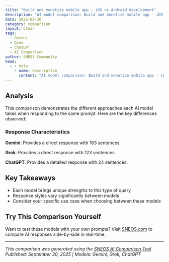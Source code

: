 ```yaml
---
title: "Build and monetize mobile app - iOS vs Android development"
description: "AI model comparison: Build and monetize mobile app - iOS vs Android development..."
date: 2025-09-30
category: comparison
layout: Clean
tags:
  - Gemini
  - Grok
  - ChatGPT
  - AI Comparison
author: SNEOS Community
head:
  - - meta
    - name: description
      content: "AI model comparison: Build and monetize mobile app - iOS vs Android development..."
---
```


<ChatComparison
  title="Build and monetize mobile app - iOS vs Android development"
  prompt="Build and monetize mobile app - iOS vs Android development"
  :responses='{"Gemini": "Okay, let\u0027s break down the decision of building and monetizing a mobile app, focusing on iOS (Apple) vs. Android (Google) development. I\u0027ll cover the key considerations, pros/cons, and strategies for each platform, along with monetization options.\n\n**Key Considerations Before Choosing:**\n\n* **Target Audience:** *Who* are you trying to reach? Knowing your demographic\u0027s platform preference is crucial.\n * **iOS:** Often associated with higher income demographics, early adopters of technology, and users who value design and a seamless experience. Strong in the US, Canada, Australia, Japan, and parts of Western Europe.\n * **Android:** Dominates the global market share, especially in developing countries. Reaches a broader range of income levels and is available on a wider variety of devices.\n* **Development Costs:** Costs can vary significantly depending on complexity. Native development (using platform-specific languages) can be more expensive upfront. Cross-platform frameworks can sometimes reduce initial costs, but may introduce limitations.\n* **Development Time:** Native iOS development often (but not always) has a slightly faster development cycle due to a less fragmented ecosystem (fewer device types and OS versions to support). However, this depends heavily on the specific app and development team.\n* **Monetization Strategy:** How will you make money? Different approaches work better on each platform.\n* **Features and Functionality:** Are there specific hardware features (e.g., NFC, advanced sensors) that your app needs to access? Check platform support.\n* **App Store Guidelines and Review Process:** Apple\u0027s App Store review process is generally considered stricter than Google\u0027s Play Store. Be prepared for potential rejections and longer review times.\n* **Maintenance and Updates:** Consider the ongoing costs of maintaining your app, fixing bugs, and releasing updates for new OS versions and devices.\n* **Competition:** Analyze the existing apps in your category on both platforms. Where is the competition fiercest? Where might there be a gap in the market?\n* **Technical Expertise:** What programming languages and development tools are you comfortable with, or can easily learn/hire developers for?\n\n**iOS Development (Swift/Objective-C, Xcode):**\n\n**Pros:**\n\n* **High-Value Users:** iOS users tend to spend more money on apps and in-app purchases.\n* **Strong Brand Loyalty:** Apple users are generally loyal to the ecosystem.\n* **Unified Ecosystem:** Fewer device types and OS versions to support, simplifying development and testing.\n* **Potentially Faster Development (Sometimes):** As mentioned, the more controlled environment can sometimes lead to slightly faster development cycles, although this is highly project-dependent.\n* **Well-Defined Design Guidelines:** Apple provides clear Human Interface Guidelines (HIG) to help developers create consistent and user-friendly apps.\n* **Excellent Performance:** iOS devices are known for their performance and optimization.\n* **Less Fragmentation:** Fewer OS versions to support compared to Android.\n\n**Cons:**\n\n* **Higher Barrier to Entry:** Requires Apple hardware (Mac) for development and an Apple Developer Program membership ($99/year).\n* **Stricter App Store Review Process:** Can lead to longer review times and potential rejections.\n* **Smaller Market Share (Globally):** While iOS is strong in key markets, Android dominates worldwide.\n* **Codebase:** Swift/Objective-C is needed for native.\n\n**Android Development (Java/Kotlin, Android Studio):**\n\n**Pros:**\n\n* **Larger Market Share:** Android\u0027s global reach is significantly larger than iOS.\n* **Wider Device Range:** Android runs on devices from budget phones to high-end flagships, reaching a broader audience.\n* **Lower Barrier to Entry:** Android development can be done on Windows, macOS, or Linux. Android Studio is free, and the Developer Program registration is a one-time fee.\n* **More Flexible App Store:** Google\u0027s Play Store has a more lenient review process.\n* **Open Source:** The Android operating system is open-source, which allows for greater customization.\n* **Hardware Access:** Android offers deep integration with hardware features.\n* **Customization:** Android allows for a higher degree of customization than iOS.\n* **Codebase:** Java/Kotlin is needed for native.\n\n**Cons:**\n\n* **Fragmented Ecosystem:** Developing for Android means supporting a wide range of devices, screen sizes, and OS versions, increasing testing complexity.\n* **Lower Average Revenue Per User:** Android users tend to spend less money on apps than iOS users.\n* **Piracy Concerns:** Android apps are generally easier to pirate than iOS apps.\n* **Security Concerns:** Due to the open nature of Android, security vulnerabilities can be more prevalent.\n* **Performance Issues:** Can be an issue on low-end devices.\n* **UI/UX Consistency:** Achieving a consistent user experience across all Android devices can be challenging.\n\n**Monetization Strategies for Mobile Apps:**\n\nHere\u0027s a breakdown of common monetization methods, with notes on how they might perform differently on iOS vs. Android:\n\n1. **In-App Purchases (IAP):**\n\n * **Concept:** Users buy virtual goods, services, or features within the app. (e.g., extra lives, premium content, removing ads).\n * **iOS vs. Android:** Generally more profitable on iOS due to higher spending users.\n * **Best for:** Games, productivity apps, content-based apps.\n * **Considerations:** Offer compelling value for the purchase. Balance pricing to avoid alienating users.\n2. **Subscriptions:**\n\n * **Concept:** Users pay a recurring fee (monthly, annually) for access to content, features, or services.\n * **iOS vs. Android:** Can be successful on both, but iOS users are more likely to subscribe.\n * **Best for:** Streaming services, news apps, productivity tools, fitness apps.\n * **Considerations:** Provide consistent value to justify the subscription fee. Offer a free trial to attract users.\n3. **Advertising:**\n\n * **Concept:** Display ads within the app. (Banner ads, interstitial ads, rewarded video ads, native ads).\n * **iOS vs. Android:** Android can generate more ad revenue due to its larger user base, *but* the revenue per impression (RPM) is often lower. iOS has higher RPM.\n * **Best for:** Free apps that need a way to generate revenue.\n * **Considerations:** Don\u0027t be too intrusive with ads. Offer a way for users to remove ads through an in-app purchase. Choose ad networks carefully.\n4. **Freemium:**\n\n * **Concept:** Offer a basic version of the app for free, with premium features or content available through in-app purchases or subscriptions.\n * **iOS vs. Android:** A popular model for both platforms. Success depends on balancing the value of the free version with the premium offerings.\n * **Best for:** Wide range of apps, including games, productivity, and lifestyle apps.\n * **Considerations:** The free version must be useful enough to attract users, but the premium features should be compelling enough to drive conversions.\n5. **Paid Apps:**\n\n * **Concept:** Users pay a one-time fee to download the app.\n * **iOS vs. Android:** More common and generally more successful on iOS. Android users are less likely to pay upfront for an app.\n * **Best for:** Apps with a strong value proposition and unique features.\n * **Considerations:** Must offer a compelling reason for users to pay upfront. A free trial or demo version can help.\n6. **Affiliate Marketing:**\n\n * **Concept:** Promote other products or services within your app and earn a commission on sales.\n * **iOS vs. Android:** Can be implemented on both platforms.\n * **Best for:** Apps related to specific niches (e.g., travel, finance, health).\n * **Considerations:** Choose affiliate programs that are relevant to your users. Be transparent about your affiliate relationships.\n7. **Sponsorships:**\n\n * **Concept:** Partner with companies to promote their products or services within your app.\n * **iOS vs. Android:** Can be used on both platforms.\n * **Best for:** Apps with a large and engaged user base in a specific niche.\n * **Considerations:** Choose sponsors that align with your brand and values. Be transparent with your users about sponsored content.\n8. **Data Monetization (Be Careful!):**\n\n * **Concept:** Collect and sell anonymized user data to third parties.\n * **iOS vs. Android:** Possible on both, but *highly* controversial and requires careful consideration of privacy regulations (GDPR, CCPA). **Very risky, generally avoid.**\n * **Best for:** Apps that collect large amounts of user data.\n * **Considerations:** **Transparency is key.** Users must be fully informed about how their data is being collected and used. Compliance with privacy regulations is essential. This can easily backfire and destroy user trust.\n\n**Example Scenario: Photo Editing App**\n\n* **Strategy:** Freemium\n* **Free Version:** Basic editing tools, filters, and sharing options.\n* **Premium Version (Subscription or IAP):** Advanced editing tools, exclusive filters, cloud storage, removal of ads.\n* **iOS:** Capitalize on the platform\u0027s design focus and appeal to creative users. Charge a slightly higher price for the premium subscription.\n* **Android:** Offer a wider range of price points for in-app purchases to cater to a more diverse user base. Optimize the app for performance on a variety of Android devices.\n\n**Cross-Platform Development (React Native, Flutter, Xamarin):**\n\nAn alternative to native development is using cross-platform frameworks. These allow you to write code once and deploy it to both iOS and Android.\n\n**Pros:**\n\n* **Reduced Development Time and Cost:** Single codebase for both platforms.\n* **Code Reusability:** Share code between platforms.\n* **Wider Audience Reach:** Deploy to both iOS and Android.\n\n**Cons:**\n\n* **Performance Limitations:** Can be slower than native apps, especially for complex tasks.\n* **Platform-Specific Features:** Accessing certain native features may be more difficult.\n* **Dependency on Framework:** Rely on the framework being maintained and updated.\n* **UI/UX Challenges:** Achieving a truly native look and feel on both platforms can be challenging.\n\n**Which Platform Should You Choose?**\n\nThere\u0027s no one-size-fits-all answer. Here\u0027s a decision-making framework:\n\n1. **Prioritize Your Target Audience:** Where do your ideal users spend their time?\n2. **Consider Your Budget:** Can you afford native development for both platforms, or is cross-platform a better fit?\n3. **Evaluate Your Technical Expertise:** What skills does your team possess, and what can you realistically learn or hire for?\n4. **Analyze the Competition:** Where are the opportunities in the market?\n5. **Choose Your Monetization Strategy:** Which methods align with your target audience and app type?\n\n**Decision Matrix (Simplified):**\n\n| Factor | iOS | Android |\n| --------------------------- | ---------------------------------------- | ----------------------------------------- |\n| **Target Audience** | High-income, design-focused, US/EU | Global, broader income range |\n| **Budget** | Higher upfront cost | Lower upfront cost |\n| **Development Time** | Potentially faster | Can be longer due to fragmentation |\n| **Monetization** | Higher ARPU, IAP, Subscriptions | Ads, Freemium, wider user base |\n| **Market Share** | Strong in specific markets | Global dominance |\n| **App Complexity** | Complex: Either native or carefully chosen cross-platform | Complex: Either native or carefully chosen cross-platform |\n\n**Ultimately, the best approach might be:**\n\n* **Start with one platform:** Focus on the one that aligns best with your target audience and budget.\n* **Validate your idea:** Get feedback and iterate on your app before expanding to the other platform.\n* **Consider a phased approach:** Launch a basic version on one platform, then add features and expand to the other platform based on user feedback and market demand.\n\n**Key Takeaways:**\n\n* **Research is essential.** Thoroughly understand your target audience, the competitive landscape, and the monetization options.\n* **Focus on quality.** A well-designed, user-friendly app is crucial for success on both platforms.\n* **Iterate and improve.** Continuously update your app based on user feedback and market trends.\n* **Don\u0027t ignore marketing.** App store optimization (ASO) and other marketing strategies are essential for getting your app discovered.\n\nBy carefully considering these factors, you can make an informed decision about which platform to develop for and how to monetize your mobile app effectively. Good luck!\n", "Grok": "Building and monetizing a mobile app is a great business opportunity, but deciding whether to develop for iOS, Android, or both depends on several factors, including your target audience, budget, development resources, and monetization strategy. Below, I\u0027ll break down the key considerations for iOS vs Android development, along with steps to build and monetize your app.\n\n---\n\n### **1. iOS vs Android: Key Differences and Considerations**\n\n#### **Target Audience**\n- **iOS**: \n - Apple users are often in higher income brackets and more willing to spend on apps and in-app purchases.\n - iOS dominates in markets like the US, Canada, and parts of Europe.\n - Smaller user base (about 28% of global smartphone users as of 2023), but higher revenue potential per user.\n- **Android**: \n - Android has a much larger global market share (about 70% as of 2023), especially in developing countries like India, Brazil, and parts of Asia.\n - Users are more diverse in terms of income, so free apps with ads or freemium models often work better.\n - Greater potential for sheer download volume due to the massive user base.\n\n**Recommendation**: If your app is premium or targets affluent users, start with iOS. If you aim for mass adoption or are targeting emerging markets, prioritize Android.\n\n#### **Development Cost and Complexity**\n- **iOS**:\n - Requires a Mac for development (Xcode is Apple\u2019s IDE).\n - Coding is done in Swift or Objective-C, which may have a steeper learning curve if you\u0027re not familiar with Apple\u2019s ecosystem.\n - Fewer device variations to test on (Apple controls hardware), so development and testing are often faster.\n - App Store review process is stricter, which may delay launches or updates.\n- **Android**:\n - Development can be done on any OS (Windows, macOS, Linux) using Android Studio, with coding in Kotlin or Java.\n - Massive fragmentation in devices (different screen sizes, OS versions, manufacturers), which increases testing and optimization efforts.\n - Google Play Store has a more lenient review process, allowing faster launches and updates.\n\n**Recommendation**: If budget is a concern, Android development might be cheaper due to lower hardware requirements for developers. However, iOS can be less complex due to limited device fragmentation.\n\n#### **Monetization Potential**\n- **iOS**:\n - Higher average revenue per user (ARPU) due to users\u2019 willingness to pay for apps and in-app purchases.\n - Subscription-based models and premium apps perform better on iOS.\n - Apple takes a 30% cut on transactions (15% for small developers under $1M annual revenue).\n- **Android**:\n - Lower ARPU, but higher download numbers can offset this.\n - Ads (e.g., Google AdMob) and freemium models are more common due to user preference for free apps.\n - Google also takes a 30% cut (15% for the first $1M in revenue annually).\n\n**Recommendation**: If your app relies on in-app purchases or subscriptions, iOS is often more profitable. For ad-based revenue, Android\u2019s larger audience can yield better results.\n\n#### **Market Launch Speed**\n- **iOS**: Apple\u2019s strict App Store guidelines can lead to delays (1-7 days for review, potential rejections).\n- **Android**: Google Play approvals are faster (often within hours to a day) with fewer rejections.\n\n**Recommendation**: If speed to market is critical, start with Android.\n\n---\n\n### **2. Steps to Build a Mobile App**\n\n#### **Step 1: Define Your Idea and Target Platform**\n- Validate your app idea by researching the market (competitor analysis, user needs).\n- Decide whether to start with iOS, Android, or both (consider the audience and monetization factors above).\n - Option: Use cross-platform frameworks like Flutter (Dart) or React Native (JavaScript) to build for both platforms simultaneously, saving time and cost.\n\n#### **Step 2: Plan and Design**\n- Create wireframes and a user interface (UI) design. Tools like Figma or Sketch can help.\n- Focus on user experience (UX) to ensure the app is intuitive and engaging.\n- Define the Minimum Viable Product (MVP) with core features to launch quickly and gather feedback.\n\n#### **Step 3: Choose Your Tech Stack**\n- **iOS**: Swift (modern, recommended) or Objective-C.\n- **Android**: Kotlin (preferred by Google) or Java.\n- **Cross-Platform**: Flutter, React Native, or Xamarin.\n- Backend: Consider Firebase, AWS, or Node.js for server-side logic, databases, and APIs.\n\n#### **Step 4: Development**\n- Hire developers or learn to code yourself (online resources like Udemy, Coursera, or freeCodeCamp can help).\n- Average cost of development:\n - Simple app: $10,000\u2013$25,000 per platform.\n - Medium complexity: $25,000\u2013$50,000 per platform.\n - Complex app (e.g., social media, e-commerce): $50,000\u002B per platform.\n- Cross-platform development can reduce costs by 30\u201340%.\n\n#### **Step 5: Testing**\n- Test for bugs, performance, and compatibility.\n- **iOS**: Test on different iPhone/iPad models using Xcode\u2019s simulator or real devices.\n- **Android**: Test across a range of devices and OS versions (use tools like BrowserStack or real device testing).\n\n#### **Step 6: Launch**\n- **iOS**: Submit to the App Store (requires a $99/year developer account). Follow Apple\u2019s guidelines to avoid rejection.\n- **Android**: Submit to Google Play Store (one-time $25 fee). Ensure compliance with Google\u2019s policies.\n\n#### **Step 7: Post-Launch**\n- Gather user feedback to improve the app.\n- Release regular updates to fix bugs and add features.\n- Use analytics tools (e.g., Google Analytics, Firebase) to track user behavior and retention.\n\n---\n\n### **3. Monetization Strategies**\n\n#### **1. Paid Apps**\n- Charge an upfront fee to download the app.\n- Works better on iOS due to users\u2019 willingness to pay.\n- Challenge: Convincing users to pay before trying (offer a strong value proposition).\n\n#### **2. In-App Purchases (IAP)**\n- Sell digital goods, premium features, or consumables within the app (e.g., extra lives in games).\n- Highly effective on iOS; Android users are less likely to spend on IAPs.\n- Example: Dating apps (Tinder), games (Candy Crush).\n\n#### **3. Subscriptions**\n- Charge a recurring fee (monthly/yearly) for access to content or features.\n- Works well for content-based apps (e.g., streaming, fitness, productivity).\n- iOS users are more likely to subscribe; Apple and Google take a cut (30%, or 15% for smaller developers).\n\n#### **4. Freemium Model**\n- Offer a free app with basic features and charge for premium features or content.\n- Popular on both platforms, especially Android, where users prefer free apps.\n- Example: Spotify (free with ads, premium without).\n\n#### **5. Advertising**\n- Integrate ads (banner, interstitial, rewarded video) using platforms like Google AdMob or Unity Ads.\n- More effective on Android due to larger user base and preference for free apps.\n- Challenge: Balancing ad frequency to avoid annoying users.\n\n#### **6. Sponsorships or Partnerships**\n- Partner with brands to promote their products/services within your app.\n- Works well for niche apps with a loyal user base.\n- Example: Fitness apps partnering with health brands.\n\n#### **7. Affiliate Marketing**\n- Earn commissions by promoting products/services through affiliate links.\n- Suitable for content or e-commerce apps.\n- Example: Amazon Affiliate Program.\n\n**Recommendation**: Combine multiple strategies (e.g., freemium with ads and IAPs) to maximize revenue. Test different models to see what works best for your audience.\n\n---\n\n### **4. Marketing Your App for Growth**\n- **App Store Optimization (ASO)**: Optimize your app\u2019s title, description, keywords, and visuals to rank higher on the App Store/Google Play.\n- **Social Media \u0026 Influencers**: Promote your app on platforms like Instagram, TikTok, and YouTube.\n- **Paid Ads**: Use Google Ads, Apple Search Ads, or social media ads to drive downloads.\n- **Email Marketing**: Build a mailing list to notify users of updates or promotions.\n- **User Acquisition Costs**: Budget for marketing (average cost per install: $1\u2013$5, depending on region and niche).\n\n---\n\n### **5. Should You Build for Both Platforms?**\n- **Pros**: Reach a wider audience, maximize revenue potential.\n- **Cons**: Higher development and maintenance costs, more complex testing.\n- **Strategy**: Start with one platform based on your target audience and monetization goals, then expand to the other using cross-platform tools or additional funding from initial profits.\n\n---\n\n### **6. Tools and Resources**\n- **Development**: Xcode (iOS), Android Studio (Android), Flutter, React Native.\n- **Design**: Figma, Adobe XD, Sketch.\n- **Analytics**: Google Analytics, Firebase, Mixpanel.\n- **Monetization**: AdMob, Unity Ads, Stripe (for payments).\n- **Learning**: Udemy, Coursera, YouTube tutorials.\n\n---\n\n### **Conclusion: Which to Choose?**\n- **Start with iOS** if: You\u2019re targeting a premium audience, focusing on subscriptions/IAPs, or have a smaller budget for testing (due to less fragmentation).\n- **Start with Android** if: You\u2019re targeting a global audience, relying on ads, or need faster market entry.\n- **Long-Term**: Aim to be on both platforms using cross-platform tools to save time and cost.\n\nBy following these steps, you can build a", "ChatGPT": "Building and monetizing a mobile app involves several strategic decisions, including choosing the right platform(s) to develop for. The two main platforms are iOS (Apple devices) and Android (devices from various manufacturers). Here\u0027s a comparison of iOS vs. Android development with a focus on building and monetizing mobile apps:\n\n---\n\n### 1. **Market Overview**\n\n- **Android**\n - Larger global market share (~70-75%)\n - Popular in emerging markets (Asia, Africa, Latin America)\n - Devices vary widely in specifications and price points\n\n- **iOS**\n - Smaller global market share (~25-30%) but higher in developed markets (US, Canada, Western Europe, Japan)\n - Users generally spend more on apps and in-app purchases\n - More uniform hardware and OS versions\n\n---\n\n### 2. **Development Considerations**\n\n| Aspect | iOS Development | Android Development |\n|------------------------|-------------------------------------------------|--------------------------------------------------|\n| **Programming Languages** | Swift, Objective-C | Java, Kotlin |\n| **Development Tools** | Xcode (Mac only) | Android Studio (Windows, Mac, Linux) |\n| **Fragmentation** | Less fragmentation (fewer devices and OS versions) | High fragmentation (many devices, screen sizes, OS versions) |\n| **App Store Approval** | Strict and sometimes slow review process | More lenient and faster review |\n| **Development Cost** | Generally higher due to exclusive Mac tooling and Swift expertise | Slightly lower tooling cost, but may require more testing for device compatibility |\n| **Time to Market** | Potentially shorter due to less fragmentation | Potentially longer due to testing on various devices |\n\n---\n\n### 3. **Monetization Strategies**\n\nBoth platforms support multiple monetization models, but user behavior and platform policies differ.\n\n- **Common Monetization Methods**\n - Paid apps\n - Freemium model (free download with in-app purchases)\n - Ads (banner, interstitial, rewarded video)\n - Subscription models\n - Sponsorships and partnerships\n\n- **iOS Monetization**\n - Users tend to spend more on premium apps and in-app purchases\n - Subscription-based apps often perform well\n - App Store\u2019s payment system integrates with Apple Pay \u0026 Apple ID\n - Higher revenue per user (ARPU)\n - Strict guidelines on ads and in-app purchases\n\n- **Android Monetization**\n - More ad-driven revenue due to larger free-app user base\n - In-app purchases can be lucrative but typically lower ARPU than iOS\n - Wider variety of payment options (Google Pay, carrier billing, third-party payment methods)\n - Easier to distribute outside Google Play (third-party app stores), but less centralized monetization\n\n---\n\n### 4. **User Demographics \u0026 Behavior**\n\n- **iOS Users**\n - Tend to be younger, more affluent, and more willing to spend money on apps\n - More likely to engage with premium content and subscriptions\n\n- **Android Users**\n - Broader demographic, including budget-conscious users\n - Higher engagement with ad-supported apps and free content\n\n---\n\n### 5. **Revenue Examples**\n\n- On average, iOS apps generate roughly **2-3x more revenue** than Android apps despite Android\u0027s larger user base.\n- Games and entertainment apps see high engagement and spending on iOS.\n- Utility and productivity apps have varied revenues but often earn more on iOS.\n \n---\n\n### 6. **Recommendations**\n\n- **If Monetization is a Priority and Target Users Are in Developed Markets:**\n - Start with iOS development for higher ARPU and better monetization potential.\n\n- **If Targeting Large User Base in Emerging Markets:**\n - Android is preferred due to market penetration.\n\n- **Cross-Platform Development:**\n - Consider building for both platforms using frameworks like React Native, Flutter, or Xamarin to maximize reach.\n - This increases initial development cost but broadens user base and revenue opportunities.\n\n- **Testing and Maintenance:**\n - iOS apps are easier to maintain due to less fragmentation.\n - Android apps require rigorous testing across multiple devices.\n\n---\n\n### 7. **Summary Table**\n\n| Factor | iOS | Android |\n|------------------------|---------------------------------------|--------------------------------------|\n| Market Share | ~25-30% (higher spenders) | ~70-75% (larger user base) |\n| Development Platform | Xcode (macOS), Swift/Obj-C | Android Studio, Java/Kotlin |\n| App Store Review | Strict, slower | Lenient, faster |\n| Monetization Potential | Higher ARPU, better for paid \u0026 subs | More ad revenue, lower paid spend |\n| Fragmentation | Low | High |\n| Time to Market | Faster | Slower due to device variety |\n| User Demographics | Affluent, willing to pay | Broad, cost-conscious |\n\n---\n\n### Conclusion\n\n- If you want to maximize revenue quickly and are targeting users in countries with high iOS adoption, start with iOS.\n- If you want to reach the widest audience and leverage ad-based revenue, start with Android.\n- Ultimately, building for both platforms ensures maximum reach and monetization, especially if you plan for a scalable app.\n\n---\n\nIf you want, I can also help with recommendations on development tools, monetization platforms, or marketing strategies specific to iOS or Android."}' 
  published-date="16:06"
/>

## Analysis

This comparison demonstrates the different approaches each AI model takes when responding to the same prompt. Here are the key differences observed:

### Response Characteristics

**Gemini**: Provides a direct response with 163 sentences. 

**Grok**: Provides a direct response with 123 sentences. 

**ChatGPT**: Provides a detailed response with 24 sentences. 

## Key Takeaways

- Each model brings unique strengths to this type of query
- Response styles vary significantly between models
- Consider your specific use case when choosing between these models

## Try This Comparison Yourself

Want to test these models with your own prompts? Visit [SNEOS.com](https://sneos.com) to compare AI responses side-by-side in real-time.

---

*This comparison was generated using the [SNEOS AI Comparison Tool](https://sneos.com)*
*Published: September 30, 2025 | Models: Gemini, Grok, ChatGPT*

